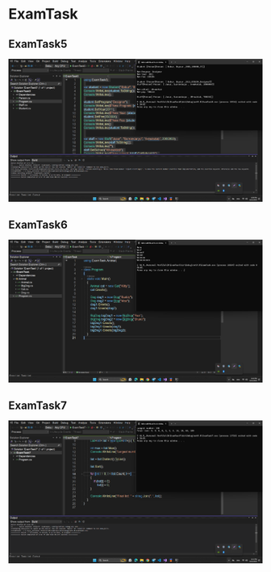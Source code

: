 # ExamTask

## ExamTask5

![Images](./Pictures/Screenshot_3.png)

## ExamTask6

![Images](./Pictures/Screenshot_1.png)

## ExamTask7

![Images](./Pictures/Screenshot_2.png)
